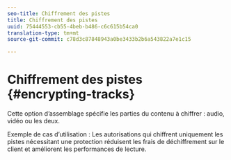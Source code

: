 ```yaml
---
seo-title: Chiffrement des pistes
title: Chiffrement des pistes
uuid: 75444553-cb55-4beb-b486-c6c615b54ca0
translation-type: tm+mt
source-git-commit: c78d3c87848943a0be3433b2b6a543822a7e1c15

---
```



# Chiffrement des pistes {#encrypting-tracks}

Cette option d’assemblage spécifie les parties du contenu à chiffrer : audio, vidéo ou les deux.

Exemple de cas d’utilisation : Les autorisations qui chiffrent uniquement les pistes nécessitant une protection réduisent les frais de déchiffrement sur le client et améliorent les performances de lecture.
